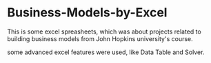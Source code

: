 # Business-Models-by-Excel

This is some excel spreasheets, which was about projects related to building business models 
from John Hopkins university's course.

some advanced excel features were used, like 
Data Table and Solver.

